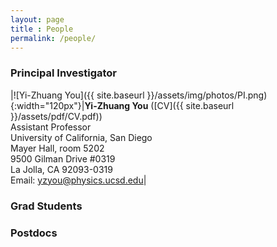 ```yaml
--- 
layout: page 
title : People 
permalink: /people/
---
```


### Principal Investigator

|![Yi-Zhuang You]({{ site.baseurl }}/assets/img/photos/PI.png){:width="120px"}|**Yi-Zhuang You** ([CV]({{ site.baseurl }}/assets/pdf/CV.pdf))<br>Assistant Professor<br>University of California, San Diego<br>Mayer Hall, room 5202<br>9500 Gilman Drive #0319<br>La Jolla, CA 92093-0319<br>Email: yzyou@physics.ucsd.edu|

### Grad Students

### Postdocs


